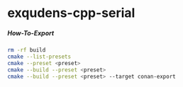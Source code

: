 # exqudens-cpp-serial

##### How-To-Export

```bash
rm -rf build
cmake --list-presets
cmake --preset <preset>
cmake --build --preset <preset>
cmake --build --preset <preset> --target conan-export
```
